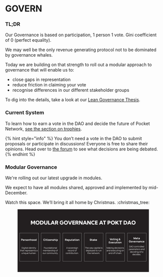 # GOVERN

### TL;DR

Our Governance is based on participation, 1 person 1 vote. Gini coefficient of 0 (perfect equality).

We may well be the only revenue generating protocol not to be dominated by governance whales.

Today we are building on that strength to roll out a modular approach to governance that will enable us to:

* close gaps in representation
* reduce friction in claiming your vote
* recognise differences in our different stakeholder groups

To dig into the details, take a look at our [Lean Governance Thesis](https://github.com/pokt-foundation/governance/blob/master/constitution/The%20Lean%20Governance%20Thesis.pdf).

### Current System

To learn how to earn a vote in the DAO and decide the future of Pocket Network, [see the section on trophies](get-trophies.md).

{% hint style="info" %}
You don’t need a vote in the DAO to submit proposals or participate in discussions! Everyone is free to share their opinions. Head over to [the forum](https://forum.pokt.network/) to see what decisions are being debated.
{% endhint %}

### Modular Governance

We're rolling out our latest upgrade in modules.&#x20;

We expect to have all modules shared, approved and implemented by mid-December.

Watch this space. We’ll bring it all home by Christmas. :christmas\_tree:

<figure><img src="../.gitbook/assets/Modular Governance.png" alt=""><figcaption></figcaption></figure>

